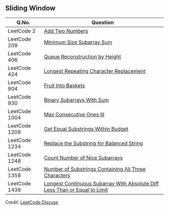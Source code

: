 ## Sliding Window

| Q.No. | Question |
| --- | --- |
| LeetCode 2 | [Add Two Numbers](https://grid47.xyz/posts/leetcode-2-add-two-numbers-solution/) |
| LeetCode 209 | [Minimum Size Subarray Sum](https://grid47.xyz/posts/leetcode-209-minimum-size-subarray-sum-solution/) |
| LeetCode 406 | [Queue Reconstruction by Height](https://grid47.xyz/posts/leetcode-406-queue-reconstruction-by-height-solution/) |
| LeetCode 424 | [Longest Repeating Character Replacement](https://grid47.xyz/posts/leetcode-424-longest-repeating-character-replacement-solution/) |
| LeetCode 904 | [Fruit Into Baskets](https://grid47.xyz/posts/leetcode-904-fruit-into-baskets-solution/) |
| LeetCode 930 | [Binary Subarrays With Sum](https://grid47.xyz/posts/leetcode-930-binary-subarrays-with-sum-solution/) |
| LeetCode 1004 | [Max Consecutive Ones III](https://grid47.xyz/posts/leetcode-1004-max-consecutive-ones-iii-solution/) |
| LeetCode 1208 | [Get Equal Substrings Within Budget](https://grid47.xyz/posts/leetcode-1208-get-equal-substrings-within-budget-solution/) |
| LeetCode 1234 | [Replace the Substring for Balanced String](https://grid47.xyz/posts/leetcode-1234-replace-the-substring-for-balanced-string-solution/) |
| LeetCode 1248 | [Count Number of Nice Subarrays](https://grid47.xyz/posts/leetcode-1248-count-number-of-nice-subarrays-solution/) |
| LeetCode 1358 | [Number of Substrings Containing All Three Characters](https://grid47.xyz/posts/leetcode-1358-number-of-substrings-containing-all-three-characters-solution/) |
| LeetCode 1438 | [Longest Continuous Subarray With Absolute Diff Less Than or Equal to Limit](https://grid47.xyz/posts/leetcode-1438-longest-continuous-subarray-with-absolute-diff-less-than-or-equal-to-limit-solution/) |

Credit: [LeetCode Discuss](https://leetcode.com/discuss/interview-question/2069641/the-only-lists-you-need-for-your-interview-preparation)

